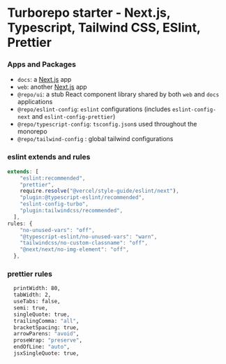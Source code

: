 # Turborepo starter - Next.js, Typescript, Tailwind CSS, ESlint, Prettier

### Apps and Packages

- `docs`: a [Next.js](https://nextjs.org/) app
- `web`: another [Next.js](https://nextjs.org/) app
- `@repo/ui`: a stub React component library shared by both `web` and `docs` applications
- `@repo/eslint-config`: `eslint` configurations (includes `eslint-config-next` and `eslint-config-prettier`)
- `@repo/typescript-config`: `tsconfig.json`s used throughout the monorepo
- `@repo/tailwind-config` : global tailwind configurations

### eslint extends and rules

```javascript
extends: [
    "eslint:recommended",
    "prettier",
    require.resolve("@vercel/style-guide/eslint/next"),
    "plugin:@typescript-eslint/recommended",
    "eslint-config-turbo",
    "plugin:tailwindcss/recommended",
  ],
rules: {
    "no-unused-vars": "off",
    "@typescript-eslint/no-unused-vars": "warn",
    "tailwindcss/no-custom-classname": "off",
    "@next/next/no-img-element": "off",
  },
```

### prettier rules

```bash
  printWidth: 80,
  tabWidth: 2,
  useTabs: false,
  semi: true,
  singleQuote: true,
  trailingComma: "all",
  bracketSpacing: true,
  arrowParens: "avoid",
  proseWrap: "preserve",
  endOfLine: "auto",
  jsxSingleQuote: true,
```
